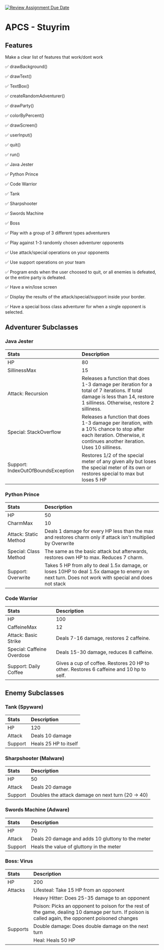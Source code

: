 [![Review Assignment Due Date](https://classroom.github.com/assets/deadline-readme-button-22041afd0340ce965d47ae6ef1cefeee28c7c493a6346c4f15d667ab976d596c.svg)](https://classroom.github.com/a/KprAwj1n)
# APCS - Stuyrim

## Features

Make a clear list of features that work/dont work

:white_check_mark: drawBackground()

:white_check_mark: drawText()

:white_check_mark: TextBox()

:white_check_mark: createRandomAdventurer()

:white_check_mark: drawParty()

:white_check_mark: colorByPercent()

:white_check_mark: drawScreen()

:white_check_mark: userInput()

:white_check_mark: quit()

:white_check_mark: run()

:white_check_mark: Java Jester

:white_check_mark: Python Prince

:white_check_mark: Code Warrior

:white_check_mark: Tank

:white_check_mark: Sharpshooter

:white_check_mark: Swords Machine

:white_check_mark: Boss

:white_check_mark: Play with a group of 3 different types adventurers

:white_check_mark: Play against 1-3 randomly chosen adventurer opponents

:white_check_mark: Use attack/special operations on your opponents

:white_check_mark: Use support operations on your team

:white_check_mark: Program ends when the user choosed to quit, or all enemies is defeated, or the entire party is defeated. 

:white_check_mark: Have a win/lose screen

:white_check_mark: Display the results of the attack/special/support inside your border. 

:white_check_mark: Have a special boss class adventurer for when a single opponent is selected.

## Adventurer Subclasses
### Java Jester
| Stats | Description |
|:------|:------------|
| HP | 80 |
| SillinessMax | 15 |
| Attack: Recursion | Releases a function that does 1-3 damage per iteration for a total of 7 iterations. If total damage is less than 14, restore 1 silliness. Otherwise, restore 2 silliness.|
| Special: StackOverflow | Releases a function that does 1-3 damage per iteration, with a 10% chance to stop after each iteration. Otherwise, it continues another iteration. Uses 10 silliness. |
| Support: IndexOutOfBoundsException| Restores 1/2 of the special meter of any given ally but loses the special meter of its own or restores special to max but loses 5 HP |

### Python Prince
| Stats | Description |
|:------|:------------|
| HP | 50 |
| CharmMax | 10 |
| Attack: Static Method | Deals 1 damage for every HP less than the max and restores charm only if attack isn't multiplied by Overwrite |
| Special: Class Method | The same as the basic attack but afterwards, restores own HP to max. Reduces 7 charm. |
| Support: Overwrite | Takes 5 HP from ally to deal 1.5x damage, or loses 10HP to deal 1.5x damage to enemy on next turn. Does not work with special and does not stack |

### Code Warrior
| Stats | Description |
|:------|:------------|
| HP | 100 |
| CaffeineMax | 12 |
| Attack: Basic Strike | Deals 7-16 damage, restores 2 caffeine. |
| Special: Caffeine Overdose | Deals 15-30 damage, reduces 8 caffeine. |
| Support: Daily Coffee | Gives a cup of coffee. Restores 20 HP to other. Restores 6 caffeine and 10 hp to self. |

## Enemy Subclasses
### Tank (Spyware)
| Stats | Description |
|:------|:------------|
| HP | 120 |
| Attack | Deals 10 damage |
| Support | Heals 25 HP to itself |

### Sharpshooter (Malware)
| Stats | Description |
|:------|:------------|
| HP | 50 |
| Attack | Deals 20 damage |
| Support | Doubles the attack damage on next turn (20 -> 40) |

### Swords Machine (Adware)
| Stats | Description |
|:------|:------------|
| HP | 70 |
| Attack | Deals 20 damage and adds 10 gluttony to the meter |
| Support | Heals the value of gluttony in the meter |

### Boss: Virus 
| Stats | Description |
|:------|:------------|
| HP | 200 |
| Attacks | Lifesteal: Take 15 HP from an opponent |
| | Heavy Hitter: Does 25-35 damage to an opponent |
| | Poison: Picks an opponent to poison for the rest of the game, dealing 10 damage per turn. If poison is called again, the opponent poisoned changes |
| Supports | Double damage: Does double damage on the next turn |
| | Heal: Heals 50 HP |
